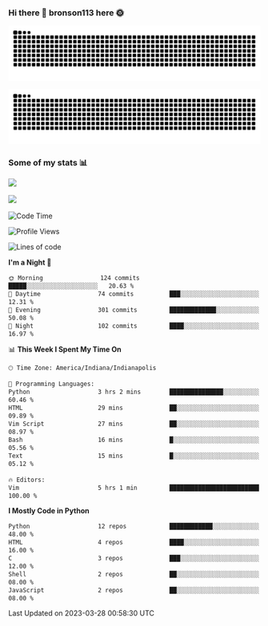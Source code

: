 ### Hi there 👋 bronson113 here 🌞
<div align="center">

![GitHub Snake Light](https://raw.githubusercontent.com/bronson113/bronson113/snake/github-snake.svg#gh-light-mode-only)

![GitHub Snake dark](https://raw.githubusercontent.com/bronson113/bronson113/snake/github-snake-dark.svg#gh-dark-mode-only)

</div>

### Some of my stats 📊
![](https://github-readme-stats-sigma-five.vercel.app/api?username=bronson113&theme=transparent&show_icons=true)

![](https://github-readme-stats-sigma-five.vercel.app/api/top-langs/?username=bronson113&theme=transparent&layout=compact&card_width=445)



<!--START_SECTION:waka-->
![Code Time](http://img.shields.io/badge/Code%20Time-138%20hrs%2024%20mins-blue)

![Profile Views](http://img.shields.io/badge/Profile%20Views-2-blue)

![Lines of code](https://img.shields.io/badge/From%20Hello%20World%20I%27ve%20Written-270.2%20thousand%20lines%20of%20code-blue)

**I'm a Night 🦉** 

```text
🌞 Morning                124 commits         █████░░░░░░░░░░░░░░░░░░░░   20.63 % 
🌆 Daytime                74 commits          ███░░░░░░░░░░░░░░░░░░░░░░   12.31 % 
🌃 Evening                301 commits         █████████████░░░░░░░░░░░░   50.08 % 
🌙 Night                  102 commits         ████░░░░░░░░░░░░░░░░░░░░░   16.97 % 
```


📊 **This Week I Spent My Time On** 

```text
🕑︎ Time Zone: America/Indiana/Indianapolis

💬 Programming Languages: 
Python                   3 hrs 2 mins        ███████████████░░░░░░░░░░   60.46 % 
HTML                     29 mins             ██░░░░░░░░░░░░░░░░░░░░░░░   09.89 % 
Vim Script               27 mins             ██░░░░░░░░░░░░░░░░░░░░░░░   08.97 % 
Bash                     16 mins             █░░░░░░░░░░░░░░░░░░░░░░░░   05.56 % 
Text                     15 mins             █░░░░░░░░░░░░░░░░░░░░░░░░   05.12 % 

🔥 Editors: 
Vim                      5 hrs 1 min         █████████████████████████   100.00 % 
```

**I Mostly Code in Python** 

```text
Python                   12 repos            ████████████░░░░░░░░░░░░░   48.00 % 
HTML                     4 repos             ████░░░░░░░░░░░░░░░░░░░░░   16.00 % 
C                        3 repos             ███░░░░░░░░░░░░░░░░░░░░░░   12.00 % 
Shell                    2 repos             ██░░░░░░░░░░░░░░░░░░░░░░░   08.00 % 
JavaScript               2 repos             ██░░░░░░░░░░░░░░░░░░░░░░░   08.00 % 
```




 Last Updated on 2023-03-28 00:58:30 UTC
<!--END_SECTION:waka-->

